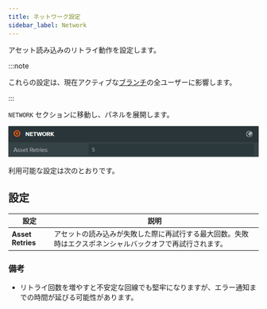 ```yaml
---
title: ネットワーク設定
sidebar_label: Network
---
```


アセット読み込みのリトライ動作を設定します。

:::note

これらの設定は、現在アクティブな[ブランチ](../../version-control/branches.md)の全ユーザーに影響します。

:::

`NETWORK` セクションに移動し、パネルを展開します。

![Network Settings](/img/user-manual/editor/interface/settings/network.webp)

利用可能な設定は次のとおりです。

## 設定

| 設定 | 説明 |
| --- | --- |
| **Asset Retries** | アセットの読み込みが失敗した際に再試行する最大回数。失敗時はエクスポネンシャルバックオフで再試行されます。 |

### 備考

- リトライ回数を増やすと不安定な回線でも堅牢になりますが、エラー通知までの時間が延びる可能性があります。
